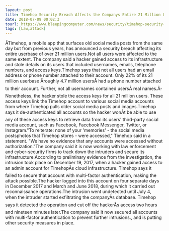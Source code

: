```yaml
---
layout: post
title: Timehop Security Breach Affects the Companys Entire 21 Million Userbase
date: 2018-07-09 00:02:3
tourl: https://www.bleepingcomputer.com/news/security/timehop-security-breach-affects-the-company-s-entire-21-million-userbase/
tags: [Law,attack]
---
```

Â­Timehop, a mobile app that surfaces old social media posts from the same day but from previous years, has announced a security breach affecting its entire userbase of over 21 million users.Not all users were affected to the same extent. The company said a hacker gained access to its infrastructure and stole details on its users that included usernames, emails, telephone numbers, and access keys.Timehop says that not all users had an email address or phone number attached to their account. Only 22% of its 21 million userbase Âroughly 4.7 million usersÂ had a phone number attached to their account. Further, not all usernames contained usersÂ real names.Â­Nonetheless, the hacker stole the access keys for all 21 million users. These access keys link the Timehop account to various social media accounts from where Timehop pulls older social media posts and images.Timehop says it de-authenticated all accounts so the hacker wonÂt be able to use any of these access keys to retrieve data from its users' third-party social media account, such as Facebook, Facebook Messenger, Twitter, or Instagram."To reiterate: none of your 'memories' - the social media postsphotos that Timehop stores - were accessed," Timehop said in a statement. "We have no evidence that any accounts were accessed without authorization."The company said it is now working with law enforcement and cyber-security firms to track down the intruders and secure its infrastructure.According to preliminary evidence from the investigation, the intrusion took place on December 19, 2017, when a hacker gained access to an admin account for TimehopÂs cloud infrastructure. Timehop says it failed to secure that account with multi-factor authentication, making the attack possible.The hacker logged into this account on four separate days in December 2017 and March and June 2018, during which it carried out reconnaissance operations.The intrusion went undetected until July 4, when the intruder started exfiltrating the companyÂs database. Timehop says it detected the operation and cut off the hackerÂs access two hours and nineteen minutes later.The company said it now secured all accounts with multi-factor authentication to prevent further intrusions., and is putting other security measures in place.